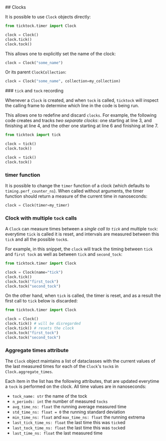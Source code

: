
## Clocks

It is possible to use `Clock` objects directly:

```python
from ticktock.timer import Clock

clock = Clock()
clock.tick()
clock.tock()
```

This allows one to explicitly set the name of the clock:
```python
clock = Clock("some_name")
```

Or its parent `ClockCollection`:
```python
clock = Clock("some_name", collection=my_collection)
```

### `tick` and `tock` recording

Whenever a `Clock` is created, and when `tock` is called, `ticktock` will inspect the calling frame to determine which line in the code is being run. 

This allows one to redefine and discard `clocks`. For example, the following code creates and tracks *two separate clocks*: one starting at line 3, and finishing at line 4, and the other one starting at line 6 and finishing at line 7.

```python
from ticktock import tick

clock = tick()
clock.tock()

clock = tick()
clock.tock()
```

### timer function

It is possible to change the `timer` function of a clock (which defaults to `timing.perf_counter_ns`). When called without arguments, the timer function should return a measure of the current time in nanoseconds:

```python
clock = Clock(timer=my_timer)
```

### Clock with multiple `tock` calls

A `Clock` can measure times between a *single call to `tick`* and multiple `tock`: everytime `tick` is called it is reset, and intervals are measured between this `tick` and all the possible `tock`s. 

For example, in this snippet, the `clock` will track the timing between `tick` and `first tock` as well as between `tick` and `second_tock`:

```python
from ticktock.timer import Clock

clock = Clock(name="tick")
clock.tick()
clock.tock("first_tock")
clock.tock("second_tock")
```

On the other hand, when `tick` is called, the timer is reset, and as a result the first call to `tick` below is discarded:

```python
from ticktock.timer import Clock

clock = Clock()
clock.tick() # will be disregarded
clock.tick() # resets the clock
clock.tock("first_tock")
clock.tock("second_tock")
```

### Aggregate times attribute

The `Clock` object maintains a list of dataclasses with the current values of the last measured times for each of the `Clock`'s `tock`s in `Clock.aggregate_times`.

Each item in the list has the following attributes, that are updated everytime a `tock` is performed on the clock. All time values are in nanoseconds:

- `tock_name: str` the name of the tock
- `n_periods: int` the number of measured `tocks`
- `avg_time_ns: float` the running average measured time
- `std_time_ns: float = 0` the running standard deviation
- `min_time_ns: float` and `max_time_ns: float` the running extrema
- `last_tick_time_ns: float` the last time this was `tick`ed
- `last_tock_time_ns: float` the last time this was `tock`ed
- `last_time_ns: float` the last measured time
